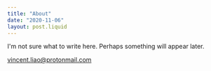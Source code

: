 ```yaml
---
title: "About"
date: "2020-11-06"
layout: post.liquid
---
```


I'm not sure what to write here. Perhaps something will appear later.

vincent.liao@protonmail.com